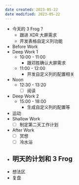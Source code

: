 ```yaml
---
date created: 2023-05-22 
date modified: 2023-05-22
---
```

- 今天的 3 Frog？
	- 跟进 XDR 大屏需求
	- 开发表格自定义列功能
- Before Work
- Deep Work 1
	- 10:00 - 11:00
		- 跟邓胜确认大屏需求
	- 11:00 - 12:00
		- 开发自定义列的配置相关
- Noon
	- 12:30 - 13:20
		- [ ] 阅读
- Deep Work 2
	- 15:00 - 18:00
		- 生成自定义列的配置等
- 运动
- Shallow Work
	- [ ] 制定第二天工作计划
- After Work
	- [ ] 冥想
	- [ ] 冷水浴
- 明天的计划和 3 Frog
	- 
- 想法区
- 复盘
